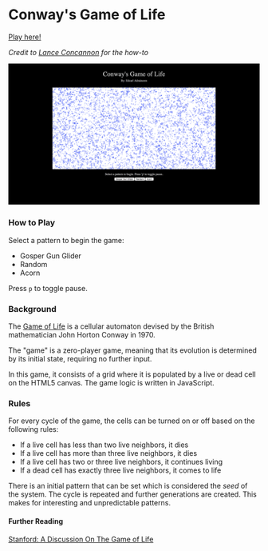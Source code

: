 # Conway's Game of Life

[Play here!](https://gameoflife-2017.firebaseapp.com)

_Credit to [Lance Concannon] for the how-to_

[Lance Concannon]: http://disruptive-communications.com/conwaylifejavascript/

![screenshot](/assets/images/gol_screen.png)

### How to Play

Select a pattern to begin the game:
- Gosper Gun Glider
- Random
- Acorn

Press `p` to toggle pause.

### Background

The [Game of Life] is a cellular automaton devised by the British mathematician John Horton Conway in 1970.

The "game" is a zero-player game, meaning that its evolution is determined by its initial state, requiring no further input.

In this game, it consists of a grid where it is populated by a live or dead cell on the HTML5 canvas. The game logic is written in JavaScript.

[Game of Life]: https://en.wikipedia.org/wiki/Conway%27s_Game_of_Life

### Rules

For every cycle of the game, the cells can be turned on or off based on the following rules:

- If a live cell has less than two live neighbors, it dies
- If a live cell has more than three live neighbors, it dies
- If a live cell has two or three live neighbors, it continues living
- If a dead cell has exactly three live neighbors, it comes to life

There is an initial pattern that can be set which is considered the *seed* of the system. The cycle is repeated and further generations are created. This makes for interesting and unpredictable patterns.


#### Further Reading
[Stanford: A Discussion On The Game of Life](web.stanford.edu/~cdebs/GameOfLife/)
